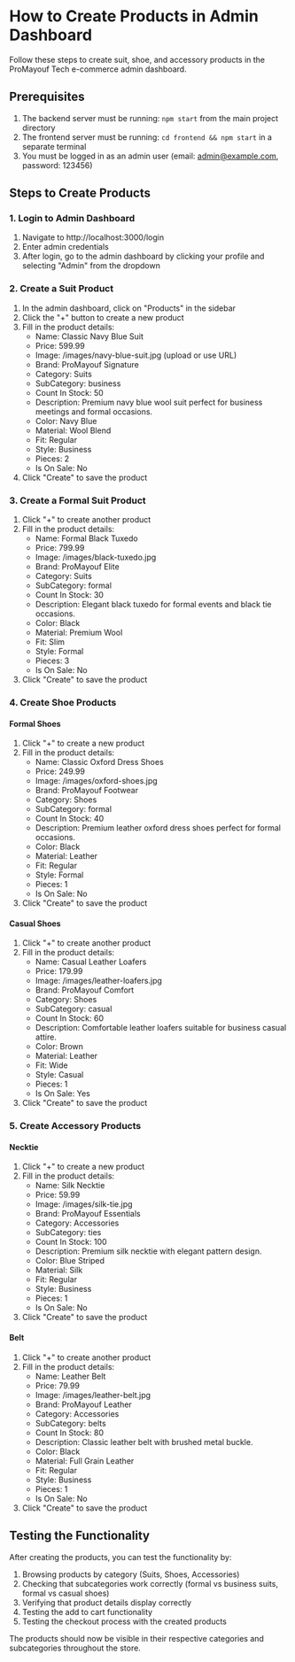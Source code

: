 # How to Create Products in Admin Dashboard

Follow these steps to create suit, shoe, and accessory products in the ProMayouf Tech e-commerce admin dashboard.

## Prerequisites

1. The backend server must be running: `npm start` from the main project directory
2. The frontend server must be running: `cd frontend && npm start` in a separate terminal
3. You must be logged in as an admin user (email: admin@example.com, password: 123456)

## Steps to Create Products

### 1. Login to Admin Dashboard

1. Navigate to http://localhost:3000/login
2. Enter admin credentials
3. After login, go to the admin dashboard by clicking your profile and selecting "Admin" from the dropdown

### 2. Create a Suit Product

1. In the admin dashboard, click on "Products" in the sidebar
2. Click the "+" button to create a new product
3. Fill in the product details:
   - Name: Classic Navy Blue Suit
   - Price: 599.99
   - Image: /images/navy-blue-suit.jpg (upload or use URL)
   - Brand: ProMayouf Signature
   - Category: Suits
   - SubCategory: business
   - Count In Stock: 50
   - Description: Premium navy blue wool suit perfect for business meetings and formal occasions.
   - Color: Navy Blue
   - Material: Wool Blend
   - Fit: Regular
   - Style: Business
   - Pieces: 2
   - Is On Sale: No
4. Click "Create" to save the product

### 3. Create a Formal Suit Product

1. Click "+" to create another product
2. Fill in the product details:
   - Name: Formal Black Tuxedo
   - Price: 799.99
   - Image: /images/black-tuxedo.jpg
   - Brand: ProMayouf Elite
   - Category: Suits
   - SubCategory: formal
   - Count In Stock: 30
   - Description: Elegant black tuxedo for formal events and black tie occasions.
   - Color: Black
   - Material: Premium Wool
   - Fit: Slim
   - Style: Formal
   - Pieces: 3
   - Is On Sale: No
3. Click "Create" to save the product

### 4. Create Shoe Products

#### Formal Shoes
1. Click "+" to create a new product
2. Fill in the product details:
   - Name: Classic Oxford Dress Shoes
   - Price: 249.99
   - Image: /images/oxford-shoes.jpg
   - Brand: ProMayouf Footwear
   - Category: Shoes
   - SubCategory: formal
   - Count In Stock: 40
   - Description: Premium leather oxford dress shoes perfect for formal occasions.
   - Color: Black
   - Material: Leather
   - Fit: Regular
   - Style: Formal
   - Pieces: 1
   - Is On Sale: No
3. Click "Create" to save the product

#### Casual Shoes
1. Click "+" to create another product
2. Fill in the product details:
   - Name: Casual Leather Loafers
   - Price: 179.99
   - Image: /images/leather-loafers.jpg
   - Brand: ProMayouf Comfort
   - Category: Shoes
   - SubCategory: casual
   - Count In Stock: 60
   - Description: Comfortable leather loafers suitable for business casual attire.
   - Color: Brown
   - Material: Leather
   - Fit: Wide
   - Style: Casual
   - Pieces: 1
   - Is On Sale: Yes
3. Click "Create" to save the product

### 5. Create Accessory Products

#### Necktie
1. Click "+" to create a new product
2. Fill in the product details:
   - Name: Silk Necktie
   - Price: 59.99
   - Image: /images/silk-tie.jpg
   - Brand: ProMayouf Essentials
   - Category: Accessories
   - SubCategory: ties
   - Count In Stock: 100
   - Description: Premium silk necktie with elegant pattern design.
   - Color: Blue Striped
   - Material: Silk
   - Fit: Regular
   - Style: Business
   - Pieces: 1
   - Is On Sale: No
3. Click "Create" to save the product

#### Belt
1. Click "+" to create another product
2. Fill in the product details:
   - Name: Leather Belt
   - Price: 79.99
   - Image: /images/leather-belt.jpg
   - Brand: ProMayouf Leather
   - Category: Accessories
   - SubCategory: belts
   - Count In Stock: 80
   - Description: Classic leather belt with brushed metal buckle.
   - Color: Black
   - Material: Full Grain Leather
   - Fit: Regular
   - Style: Business
   - Pieces: 1
   - Is On Sale: No
3. Click "Create" to save the product

## Testing the Functionality

After creating the products, you can test the functionality by:

1. Browsing products by category (Suits, Shoes, Accessories)
2. Checking that subcategories work correctly (formal vs business suits, formal vs casual shoes)
3. Verifying that product details display correctly
4. Testing the add to cart functionality
5. Testing the checkout process with the created products

The products should now be visible in their respective categories and subcategories throughout the store. 